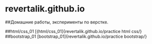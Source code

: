 # revertalik.github.io
##Домашние работы, эксперименты по верстке.

##html/css_01
[{html/css_01]{revertalik.github.io/practice html css/}
##bootstrap_01
[bootstrap_01]{revertalik.github.io/practice bootstrap/}
